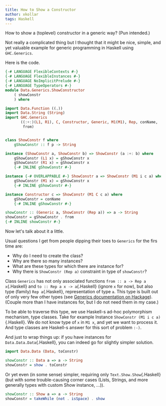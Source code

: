 ```yaml
---
title: How to Show a Constructor
author: xkollar
tags: Haskell
---
```

How to show a (toplevel) constructor in a generic way? (Pun intended.)

Not really a complicated thing but I thought that it might be nice, simple, and
yet valuable example for generic programming in Haskell using `GHC.Generics`.

Here is the code.

```Haskell
{-# LANGUAGE FlexibleContexts #-}
{-# LANGUAGE FlexibleInstances #-}
{-# LANGUAGE NoImplicitPrelude #-}
{-# LANGUAGE TypeOperators #-}
module Data.Generics.ShowConstructor
    ( showConstr
    ) where

import Data.Function ((.))
import Data.String (String)
import GHC.Generics
       ((:+:)(L1, R1), C, Constructor, Generic, M1(M1), Rep, conName,
        from)


class ShowConstr f where
    gShowConstr :: f p -> String

instance (ShowConstr a, ShowConstr b) => ShowConstr (a :+: b) where
    gShowConstr (L1 x) = gShowConstr x
    gShowConstr (R1 x) = gShowConstr x
    {-# INLINE gShowConstr #-}

instance {-# OVERLAPPABLE #-} ShowConstr a => ShowConstr (M1 i c a) where
    gShowConstr (M1 x) = gShowConstr x
    {-# INLINE gShowConstr #-}

instance Constructor c => ShowConstr (M1 C c a) where
    gShowConstr = conName
    {-# INLINE gShowConstr #-}

showConstr :: (Generic a, ShowConstr (Rep a)) => a -> String
showConstr = gShowConstr . from
{-# INLINE showConstr #-}
```

Now let's talk about it a little.

Usual questions I get from people dipping their toes to `Generics` for the
firs time are:

* Why do I need to create the class?
* Why are there so many instances?
* What are these types for which there are instance for?
* Why there is `ShowConstr (Rep a)` constraint in type of `showConstr`?

Class `Generics` has not only associated functions
`from :: a -> Rep a x`{.Haskell} and `to :: Rep a x -> a`{.Haskell} (ignore `x`
for now), but also type (family) `Rep a`{.Haskell}, representation of type `a`.
This type is built out of only very few other types (see [Generics documentation on
Hackage](https://hackage.haskell.org/package/base/docs/GHC-Generics.html)).
(Couple more than I have instances for, but I do not need them in my case.)

To be able to traverse this type, we use Haskell-s ad-hoc polymorphism mechanism,
type classes. Take for example Instance `ShowConstr (M1 i c a)`{.Haskell}.
We do not know type of `x` in `M1 x`, and yet we want to process it.
And type classes are Haskell-s answer for this sort of problem `:-)`.

And just to wrap things up: if you have instances for
`Data.Data.Data`{.Haskell}, you can indeed go for slightly simpler solution.

```Haskell
import Data.Data (Data, toConstr)

showConstr :: Data a => a -> String
showConstr = show . toConstr
```

Or yet even (in some sense) simpler, requiring only `Text.Show.Show`{.Haskell}
(but with some trouble-causing corner cases (Lists, Strings, and more generally
types with custom Show instance, …)).

```Haskell
showConstr :: Show a => a -> String
showConstr = takeWhile (not . isSpace) . show
```
